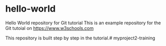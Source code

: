 # hello-world
Hello World repository for Git tutorial
This is an example repository for the Git tutoial on https://www.w3schools.com

This repository is built step by step in the tutorial.# myproject2-training

